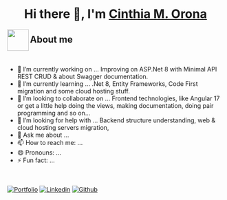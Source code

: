<div align="center"> <h1>Hi there 👋, I'm <a href="https://www.linkedin.com/in/cinthia-orona85/">Cinthia M. Orona </a></h1></div>



<!-- **CinthiaOrona2122/CinthiaOrona2122** is a ✨ _special_ ✨ repository because its `README.md` (this file) appears on your GitHub profile.-->

<!--<h3>Here are some ideas to get you started:</h3>-->

<img align="left" src = "https://user-images.githubusercontent.com/63050133/156777293-72a6e681-2582-4a9d-ad92-09d1181d47c7.gif" width = 50px height=50px>
<h2 align="left" font-weight="bold">About me</h2>  
<br>

- 🔭 I’m currently working on ... Improving on ASP.Net 8 with Minimal API REST CRUD & about Swagger documentation.
- 🌱 I’m currently learning ... .Net 8, Entity Frameworks, Code First migration and some cloud hosting stuff.
- 👯 I’m looking to collaborate on ... Frontend technologies, like Angular 17 or get a little help doing the views, making documentation, doing pair programming and so on...
- 🤔 I’m looking for help with ... Backend structure understanding, web & cloud hosting servers migration, 
- 💬 Ask me about ... 
- 📫 How to reach me: ...
- 😄 Pronouns: ...
- ⚡ Fun fact: ...

<br>

[![Portfolio](https://img.shields.io/badge/-Portfolio-red?style=flat&logo=appveyor&logoColor=white)](https://github.com/CinthiaOrona2122/CinthiaOrona2122.github.io)
[![Linkedin](https://img.shields.io/badge/-LinkedIn-blue?style=flat&logo=Linkedin&logoColor=white)](https://www.linkedin.com/in/cinthia-orona85/)
[![Github](https://img.shields.io/badge/-Github-000?style=flat&logo=Github&logoColor=white)](https://github.com/CinthiaOrona2122)
